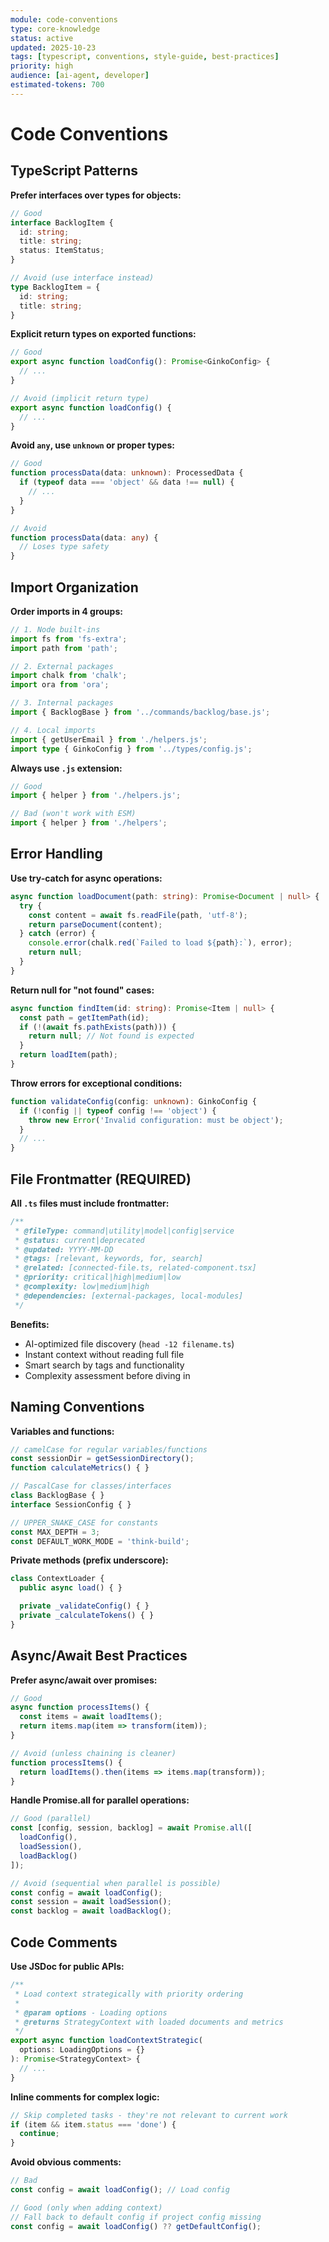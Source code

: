 ```yaml
---
module: code-conventions
type: core-knowledge
status: active
updated: 2025-10-23
tags: [typescript, conventions, style-guide, best-practices]
priority: high
audience: [ai-agent, developer]
estimated-tokens: 700
---
```


# Code Conventions

## TypeScript Patterns

**Prefer interfaces over types for objects:**
```typescript
// Good
interface BacklogItem {
  id: string;
  title: string;
  status: ItemStatus;
}

// Avoid (use interface instead)
type BacklogItem = {
  id: string;
  title: string;
}
```

**Explicit return types on exported functions:**
```typescript
// Good
export async function loadConfig(): Promise<GinkoConfig> {
  // ...
}

// Avoid (implicit return type)
export async function loadConfig() {
  // ...
}
```

**Avoid `any`, use `unknown` or proper types:**
```typescript
// Good
function processData(data: unknown): ProcessedData {
  if (typeof data === 'object' && data !== null) {
    // ...
  }
}

// Avoid
function processData(data: any) {
  // Loses type safety
}
```

## Import Organization

**Order imports in 4 groups:**
```typescript
// 1. Node built-ins
import fs from 'fs-extra';
import path from 'path';

// 2. External packages
import chalk from 'chalk';
import ora from 'ora';

// 3. Internal packages
import { BacklogBase } from '../commands/backlog/base.js';

// 4. Local imports
import { getUserEmail } from './helpers.js';
import type { GinkoConfig } from '../types/config.js';
```

**Always use `.js` extension:**
```typescript
// Good
import { helper } from './helpers.js';

// Bad (won't work with ESM)
import { helper } from './helpers';
```

## Error Handling

**Use try-catch for async operations:**
```typescript
async function loadDocument(path: string): Promise<Document | null> {
  try {
    const content = await fs.readFile(path, 'utf-8');
    return parseDocument(content);
  } catch (error) {
    console.error(chalk.red(`Failed to load ${path}:`), error);
    return null;
  }
}
```

**Return null for "not found" cases:**
```typescript
async function findItem(id: string): Promise<Item | null> {
  const path = getItemPath(id);
  if (!(await fs.pathExists(path))) {
    return null; // Not found is expected
  }
  return loadItem(path);
}
```

**Throw errors for exceptional conditions:**
```typescript
function validateConfig(config: unknown): GinkoConfig {
  if (!config || typeof config !== 'object') {
    throw new Error('Invalid configuration: must be object');
  }
  // ...
}
```

## File Frontmatter (REQUIRED)

**All `.ts` files must include frontmatter:**
```typescript
/**
 * @fileType: command|utility|model|config|service
 * @status: current|deprecated
 * @updated: YYYY-MM-DD
 * @tags: [relevant, keywords, for, search]
 * @related: [connected-file.ts, related-component.tsx]
 * @priority: critical|high|medium|low
 * @complexity: low|medium|high
 * @dependencies: [external-packages, local-modules]
 */
```

**Benefits:**
- AI-optimized file discovery (`head -12 filename.ts`)
- Instant context without reading full file
- Smart search by tags and functionality
- Complexity assessment before diving in

## Naming Conventions

**Variables and functions:**
```typescript
// camelCase for regular variables/functions
const sessionDir = getSessionDirectory();
function calculateMetrics() { }

// PascalCase for classes/interfaces
class BacklogBase { }
interface SessionConfig { }

// UPPER_SNAKE_CASE for constants
const MAX_DEPTH = 3;
const DEFAULT_WORK_MODE = 'think-build';
```

**Private methods (prefix underscore):**
```typescript
class ContextLoader {
  public async load() { }

  private _validateConfig() { }
  private _calculateTokens() { }
}
```

## Async/Await Best Practices

**Prefer async/await over promises:**
```typescript
// Good
async function processItems() {
  const items = await loadItems();
  return items.map(item => transform(item));
}

// Avoid (unless chaining is cleaner)
function processItems() {
  return loadItems().then(items => items.map(transform));
}
```

**Handle Promise.all for parallel operations:**
```typescript
// Good (parallel)
const [config, session, backlog] = await Promise.all([
  loadConfig(),
  loadSession(),
  loadBacklog()
]);

// Avoid (sequential when parallel is possible)
const config = await loadConfig();
const session = await loadSession();
const backlog = await loadBacklog();
```

## Code Comments

**Use JSDoc for public APIs:**
```typescript
/**
 * Load context strategically with priority ordering
 *
 * @param options - Loading options
 * @returns StrategyContext with loaded documents and metrics
 */
export async function loadContextStrategic(
  options: LoadingOptions = {}
): Promise<StrategyContext> {
  // ...
}
```

**Inline comments for complex logic:**
```typescript
// Skip completed tasks - they're not relevant to current work
if (item && item.status === 'done') {
  continue;
}
```

**Avoid obvious comments:**
```typescript
// Bad
const config = await loadConfig(); // Load config

// Good (only when adding context)
// Fall back to default config if project config missing
const config = await loadConfig() ?? getDefaultConfig();
```
